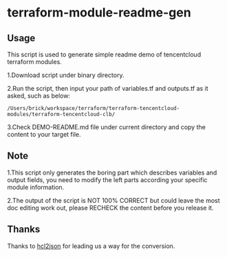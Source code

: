 # terraform-module-readme-gen

## Usage

This script is used to generate simple readme demo of tencentcloud terraform modules.

1.Download script under binary directory.

2.Run the script, then input your path of variables.tf and outputs.tf as it asked, such as below:

`/Users/brick/workspace/terraform/terraform-tencentcloud-modules/terraform-tencentcloud-clb/`

3.Check DEMO-README.md file under current directory and copy the content to your target file.

## Note

1.This script only generates the boring part which describes variables and output fields, you need to modify the left parts according your specific module information.

2.The output of the script is NOT 100% CORRECT but could leave the most doc editing work out, please RECHECK the content before you release it. 

## Thanks
Thanks to [hcl2json](https://github.com/tmccombs/hcl2json) for leading us a way for the conversion.